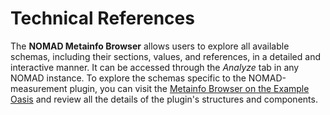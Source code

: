# Technical References
The **NOMAD Metainfo Browser** allows users to explore all available schemas, including their sections, values, and references, in a detailed and interactive manner. It can be accessed through the *Analyze* tab in any NOMAD instance. To explore the schemas specific to the NOMAD-measurement plugin, you can visit the [Metainfo Browser on the Example Oasis](https://nomad-lab.eu/prod/v1/oasis/gui/analyze/metainfo/nomad_measurements) and review all the details of the plugin's structures and components.